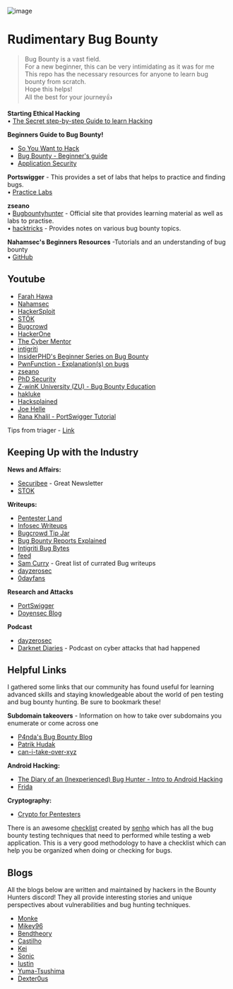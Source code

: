 ![image](https://images.g2crowd.com/uploads/product/image/large_detail/large_detail_4357dd9bb894bc70c2220d88f348ac8b/open-bug-bounty.png)

# Rudimentary Bug Bounty
>Bug Bounty is a vast field.<br />
>For a new beginner, this can be very intimidating as it was for me<br />
>This repo has the necessary resources for anyone to learn bug bounty from scratch.<br />
>Hope this helps!<br />
>All the best for your journey:+1:<br />

**Starting Ethical Hacking**<br />
• [The Secret step-by-step Guide to learn Hacking](https://www.youtube.com/watch?v=2TofunAI6fU)

**Beginners Guide to Bug Bounty!**<br >
- [So You Want to Hack](https://enfinlay.github.io/bugbounty/2020/08/15/so-you-wanna-hack.html)
- [Bug Bounty - Beginner's guide](https://medium.com/@zonduu/bug-bounty-beginners-guide-683e9d567b9f)
- [Application Security](https://application.security/)

**Portswigger** - This provides a set of labs that helps to practice and finding bugs.<br />
• [Practice Labs](https://portswigger.net/web-security)<br />


**zseano**<br />
• [Bugbountyhunter](https://www.bugbountyhunter.com/) - Official site that provides learning material as well as labs to practise.<br />
• [hacktricks](https://book.hacktricks.xyz/) - Provides notes on various bug bounty topics.<br />


**Nahamsec's Beginners Resources** -Tutorials and an understanding of bug bounty<br />
• [GitHub](https://github.com/nahamsec/Resources-for-Beginner-Bug-Bounty-Hunters)

## Youtube
- [Farah Hawa](https://www.youtube.com/channel/UCq9IyPMXiwD8yBFHkxmN8zg)
- [Nahamsec](https://www.youtube.com/c/Nahamsec)
- [HackerSploit](https://www.youtube.com/c/HackerSploit)
- [STÖK](https://www.youtube.com/c/STOKfredrik)
- [Bugcrowd](https://www.youtube.com/c/Bugcrowd)
- [HackerOne](https://www.youtube.com/c/HackerOneTV)
- [The Cyber Mentor](https://www.youtube.com/c/TheCyberMentor)
- [intigriti](https://www.youtube.com/c/intigriti)
- [InsiderPHD's Beginner Series on Bug Bounty](https://www.youtube.com/playlist?list=PLbyncTkpno5FAC0DJYuJrEqHSMdudEffw)
- [PwnFunction - Explanation(s) on bugs](https://www.youtube.com/channel/UCW6MNdOsqv2E9AjQkv9we7A)
- [zseano](https://www.youtube.com/c/zseano/videos)
- [PhD Security](youtube.com/channel/UCAndnmvdiphDqLLDrGnBuhA/videos)
- [Z-winK University (ZU) - Bug Bounty Education](https://www.youtube.com/channel/UCDl4jpAVAezUdzsDBDDTGsQ)
- [hakluke](https://www.youtube.com/c/hakluke)
- [Hacksplained](https://www.youtube.com/c/Hacksplained)
- [Joe Helle](https://www.youtube.com/c/JoeHellethemayor)
- [Rana Khalil - PortSwigger Tutorial](https://www.youtube.com/c/RanaKhalil101)

Tips from triager - [Link](https://mike-sheward.medium.com/bug-bounties-tips-from-the-triager-7cb092efd22a)<br />

## Keeping Up with the Industry

**News and Affairs:**
- [Securibee](https://securib.ee/newsletter) - Great Newsletter<br />
- [STOK](https://www.youtube.com/c/STOKfredrik)<br />

**Writeups:**
- [Pentester Land](https://pentester.land/)
- [Infosec Writeups](https://infosecwriteups.com/tagged/bug-bounty)
- [Bugcrowd Tip Jar](https://github.com/bugcrowd/tipjar)
- [Bug Bounty Reports Explained](https://youtube.com/c/bugBountyReportsExplained/)
- [Intigriti Bug Bytes](https://blog.intigriti.com/category/bugbytes/)
- [feed](https://feed.bugs.xdavidhu.me/)
- [Sam Curry](https://samcurry.net/blog/) - Great list of currated Bug writeups<br />
- [dayzerosec](https://dayzerosec.com/vulns/)
- [0dayfans](https://0dayfans.com/)

**Research and Attacks**<br />
- [PortSwigger](https://portswigger.net/research/)
- [Doyensec Blog](https://blog.doyensec.com/)

**Podcast**
- [dayzerosec](https://dayzerosec.com/)
- [Darknet Diaries](https://darknetdiaries.com/) - Podcast on cyber attacks that had happened<br />

## Helpful Links
I gathered some links that our community has found useful for learning advanced skills and staying knowledgeable about the world of pen testing and bug bounty hunting. Be sure to bookmark these!

**Subdomain takeovers** - Information on how to take over subdomains you enumerate or come across one<br />
- [P4nda's Bug Bounty Blog](https://enfinlay.github.io/sto/ip/domain/bugbounty/2020/09/12/ip-server-domain.html)
- [Patrik Hudak](https://0xpatrik.com/takeover-proofs)
- [can-i-take-over-xyz](https://github.com/EdOverflow/can-i-take-over-xyz)

**Android Hacking:**<br />
- [The Diary of an (Inexperienced) Bug Hunter - Intro to Android Hacking](https://www.youtube.com/watch?v=LIVIzJEdE9w)
- [Frida](https://arben.sh/bugbounty/Configuring-Frida-with-Burp-and-GenyMotion-to-bypass-SSL-Pinning/)

**Cryptography:**<br />
- [Crypto for Pentesters](https://vimeo.com/41116595)<br />

There is an awesome [checklist](https://github.com/sehno/Bug-bounty/blob/master/bugbounty_checklist.md) created by [senho](https://github.com/sehno) which has all the bug bounty testing techniques that need to performed while testing a web application. This is a very good methodology to have a checklist which can help you be organized when doing or checking for bugs.<br />

## Blogs
All the blogs below are written and maintained by hackers in the Bounty Hunters discord! They all provide interesting stories and unique perspectives about vulnerabilities and bug hunting techniques.<br />

- [Monke](https://www.monke.ie/)
- [Mikey96](https://mikey96.medium.com/)
- [Bendtheory](https://bendtheory.medium.com/)
- [Castilho](https://castilho.onrender.com/)
- [Kei](https://medium.com/@friendly_/)
- [Sonic](https://noob3xploiter.medium.com/)
- [Iustin](https://youst.in/)
- [Yuma-Tsushima](https://dev.to/yumatsushima07/)
- [Dexter0us](https://blog.dexter0us.com/)
